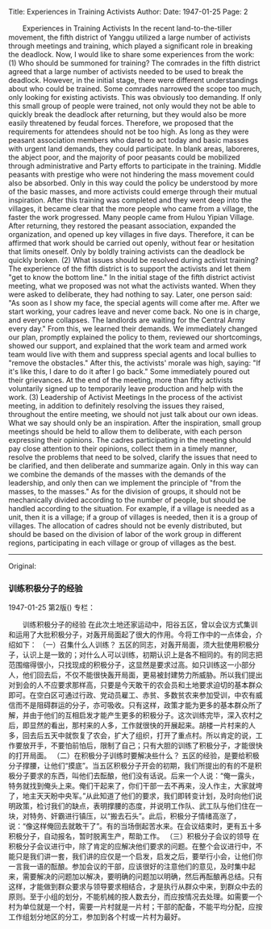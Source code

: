 Title: Experiences in Training Activists
Author:
Date: 1947-01-25
Page: 2

　　Experiences in Training Activists
    In the recent land-to-the-tiller movement, the fifth district of Yanggu utilized a large number of activists through meetings and training, which played a significant role in breaking the deadlock. Now, I would like to share some experiences from the work:
    (1) Who should be summoned for training?
    The comrades in the fifth district agreed that a large number of activists needed to be used to break the deadlock. However, in the initial stage, there were different understandings about who could be trained. Some comrades narrowed the scope too much, only looking for existing activists. This was obviously too demanding. If only this small group of people were trained, not only would they not be able to quickly break the deadlock after returning, but they would also be more easily threatened by feudal forces. Therefore, we proposed that the requirements for attendees should not be too high. As long as they were peasant association members who dared to act today and basic masses with urgent land demands, they could participate. In blank areas, laboreres, the abject poor, and the majority of poor peasants could be mobilized through administrative and Party efforts to participate in the training. Middle peasants with prestige who were not hindering the mass movement could also be absorbed. Only in this way could the policy be understood by more of the basic masses, and more activists could emerge through their mutual inspiration. After this training was completed and they went deep into the villages, it became clear that the more people who came from a village, the faster the work progressed. Many people came from Hulou Yipian Village. After returning, they restored the peasant association, expanded the organization, and opened up key villages in five days. Therefore, it can be affirmed that work should be carried out openly, without fear or hesitation that limits oneself. Only by boldly training activists can the deadlock be quickly broken.
  (2) What issues should be resolved during activist training?
    The experience of the fifth district is to support the activists and let them "get to know the bottom line." In the initial stage of the fifth district activist meeting, what we proposed was not what the activists wanted. When they were asked to deliberate, they had nothing to say. Later, one person said: "As soon as I show my face, the special agents will come after me. After we start working, your cadres leave and never come back. No one is in charge, and everyone collapses. The landlords are waiting for the Central Army every day." From this, we learned their demands. We immediately changed our plan, promptly explained the policy to them, reviewed our shortcomings, showed our support, and explained that the work team and armed work team would live with them and suppress special agents and local bullies to "remove the obstacles." After this, the activists' morale was high, saying: "If it's like this, I dare to do it after I go back." Some immediately poured out their grievances. At the end of the meeting, more than fifty activists voluntarily signed up to temporarily leave production and help with the work.
  (3) Leadership of Activist Meetings
    In the process of the activist meeting, in addition to definitely resolving the issues they raised, throughout the entire meeting, we should not just talk about our own ideas. What we say should only be an inspiration. After the inspiration, small group meetings should be held to allow them to deliberate, with each person expressing their opinions. The cadres participating in the meeting should pay close attention to their opinions, collect them in a timely manner, resolve the problems that need to be solved, clarify the issues that need to be clarified, and then deliberate and summarize again. Only in this way can we combine the demands of the masses with the demands of the leadership, and only then can we implement the principle of "from the masses, to the masses." As for the division of groups, it should not be mechanically divided according to the number of people, but should be handled according to the situation. For example, if a village is needed as a unit, then it is a village; if a group of villages is needed, then it is a group of villages. The allocation of cadres should not be evenly distributed, but should be based on the division of labor of the work group in different regions, participating in each village or group of villages as the best.



<hr /> 

Original: 


### 训练积极分子的经验

1947-01-25
第2版()
专栏：

　　训练积极分子的经验
    在此次土地还家运动中，阳谷五区，曾以会议方式集训和运用了大批积极分子，对轰开局面起了很大的作用。今将工作中的一点体会，介绍如下：
    （一）召集什么人训练？
    五区的同志，对轰开局面，须大批使用积极分子，认识上是一致的；对什么人可以训练，初期认识上是各不相同的。有的同志把范围缩得很小，只找现成的积极分子，这显然是要求过高。如只训练这一小部分人，他们回去后，不仅不能很快轰开局面，更易被封建势力所威胁。所以我们提出对到会的人不应要求那样高，只要是今天敢干的农会员和土地要求迫切的基本群众即可。在空白区可通过行政、党动员雇工、赤贫、多数贫农来参加受训，中农有威信而不是阻碍群运的分子，亦可吸收。只有这样，政策才能为更多的基本群众所了解，并由于他们的互相启发才能产生更多的积极分子。这次训练完毕，深入农村之后，即显然的看出，那村来的人多，工作就很快的开展起来。胡楼一片村来的人多，回去后五天中就恢复了农会，扩大了组织，打开了重点村。所以肯定的说，工作要放开手，不要怕前怕后，限制了自己；只有大胆的训练了积极分子，才能很快的打开局面。
  （二）在积极分子训练时要解决些什么？
    五区的经验，是要给积极分子撑腰，让他们“摸底”。当五区积极分子开会的初期，我们所提出的有的不是积极分子要求的东西，叫他们去酝酿，他们没有话说。后来一个人说：“俺一露头，特务就找到俺头上来。俺们干起来了，你们干部一去不再来，没人作主，大家就垮了，地主天天盼中央军。”从此知道了他们的要求，我们即转变计划，及时向他们说明政策，检讨我们的缺点，表明撑腰的态度，并说明工作队、武工队与他们住在一块，对特务、奸霸进行镇压，以“搬去石头”。此后，积极分子情绪高涨了，说：“像这样俺回去就敢干了”。有的当场倒起苦水来。在会议结束时，更有五十多积极分子，自动报名，暂时脱离生产，帮助工作。
  （三）积极分子会议的领导
    在积极分子会议进行中，除了肯定的应解决他们要求的问题。在整个会议进行中，不能只是我们讲一套，我们讲的应仅是一个启发，启发之后，要举行小会，让他们你一言我一语的酝酿。参加会议的干部，应该很好的注意他们的意见，及时集中起来，需要解决的问题加以解决，要明确的问题加以明确，然后再酝酿再总结。只有这样，才能做到群众要求与领导要求相结合，才是执行从群众中来，到群众中去的原则。至于小组的划分，不能机械的按人数去分，而应按情况去处理。如需要一个村为单位就是一个村，需要一片村就是一片村；干部的配备，不能平均分配，应按工作组划分地区的分工，参加到各个村或一片村为最好。
